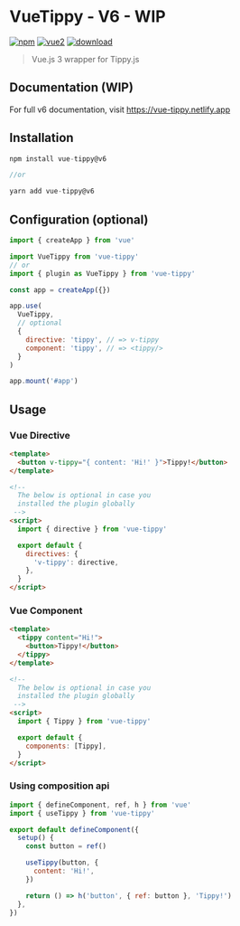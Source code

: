 # VueTippy - V6 - WIP

[![npm](https://img.shields.io/npm/v/vue-tippy.svg)](https://www.npmjs.com/package/vue-tippy) [![vue2](https://img.shields.io/badge/vue-2.x-brightgreen.svg)](https://vuejs.org/) [![download](https://img.shields.io/npm/dt/vue-tippy.svg)](https://www.npmjs.com/package/vue-tippy)

> Vue.js 3 wrapper for Tippy.js

## Documentation (WIP)

For full v6 documentation, visit https://vue-tippy.netlify.app

## Installation

```js
npm install vue-tippy@v6

//or

yarn add vue-tippy@v6
```

## Configuration (optional)

```js
import { createApp } from 'vue'

import VueTippy from 'vue-tippy'
// or
import { plugin as VueTippy } from 'vue-tippy'

const app = createApp({})

app.use(
  VueTippy,
  // optional
  {
    directive: 'tippy', // => v-tippy
    component: 'tippy', // => <tippy/>
  }
)

app.mount('#app')
```

## Usage

### Vue Directive

```html
<template>
  <button v-tippy="{ content: 'Hi!' }">Tippy!</button>
</template>

<!-- 
  The below is optional in case you 
  installed the plugin globally
 -->
<script>
  import { directive } from 'vue-tippy'

  export default {
    directives: {
      'v-tippy': directive,
    },
  }
</script>
```

### Vue Component

```html
<template>
  <tippy content="Hi!">
    <button>Tippy!</button>
  </tippy>
</template>

<!-- 
  The below is optional in case you 
  installed the plugin globally
 -->
<script>
  import { Tippy } from 'vue-tippy'

  export default {
    components: [Tippy],
  }
</script>
```

### Using composition api

```js
import { defineComponent, ref, h } from 'vue'
import { useTippy } from 'vue-tippy'

export default defineComponent({
  setup() {
    const button = ref()

    useTippy(button, {
      content: 'Hi!',
    })

    return () => h('button', { ref: button }, 'Tippy!')
  },
})
```

